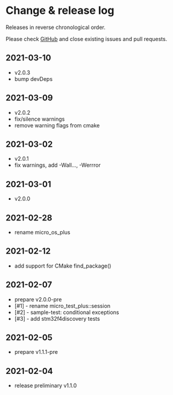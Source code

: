 # Change & release log

Releases in reverse chronological order.

Please check
[GitHub](https://github.com/micro-os-plus/micro-test-plus-xpack/issues/)
and close existing issues and pull requests.

## 2021-03-10

- v2.0.3
- bump devDeps

## 2021-03-09

- v2.0.2
- fix/silence warnings
- remove warning flags from cmake

## 2021-03-02

- v2.0.1
- fix warnings, add -Wall..., -Werrror

## 2021-03-01

- v2.0.0

## 2021-02-28

- rename micro_os_plus

## 2021-02-12

- add support for CMake find_package()

## 2021-02-07

- prepare v2.0.0-pre
- [#1] - rename micro_test_plus::session
- [#2] - sample-test: conditional exceptions
- [#3] - add stm32f4discovery tests

## 2021-02-05

- prepare v1.1.1-pre

## 2021-02-04

- release preliminary v1.1.0
